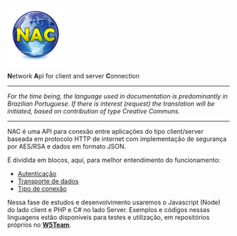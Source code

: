 ![logo](https://github.com/w5team/NAC/blob/master/asset/nac128.png)

**N**etwork **A**pi for client and server **C**onnection


---

*For the time being, the language used in documentation is predominantly in Brazilian Portuguese. If there is interest (request) the translation will be initiated, based on contribution of type Creative Communs.*

---



NAC é uma API para conexão entre aplicações do tipo client/server baseada em protocolo HTTP de internet com implementação de segurança por AES/RSA e dados em formato JSON.

É dividida em blocos, aqui, para melhor entendimento do funcionamento:

* [Autenticação](https://github.com/w5team/NAC/blob/master/doc/autenticacao.md)
* [Transporte de dados](https://github.com/w5team/NAC/blob/master/doc/transportedados)
* [Tipo de conexão](https://github.com/w5team/NAC/blob/master/doc/tipoconexao.md)

Nessa fase de estudos e desenvolvimento usaremos o Javascript (Node) do lado client e PHP e C# no lado Server.
Exemplos e códigos nessas linguagens estão disponíveis para testes e utilização, em repositórios próprios no **[W5Team](https://github.com/w5team)**.
